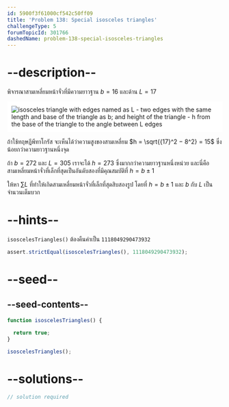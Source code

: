 ```yaml
---
id: 5900f3f61000cf542c50ff09
title: 'Problem 138: Special isosceles triangles'
challengeType: 5
forumTopicId: 301766
dashedName: problem-138-special-isosceles-triangles
---
```


# --description--

พิจารณาสามเหลี่ยมหน้าจั่วที่มีความยาวฐาน $b = 16$ และด้าน $L = 17$

<img class="img-responsive center-block" alt="isosceles triangle with edges named as L - two edges with the same length and base of the triangle as b; and height of the triangle - h from the base of the triangle to the angle between L edges" src="https://cdn.freecodecamp.org/curriculum/project-euler/special-isosceles-triangles.png" style="background-color: white; padding: 10px;">

ถ้าใช้ทฤษฎีพีทาโกรัส จะเห็นได้ว่าความสูงของสามเหลี่ยม $h = \sqrt{{17}^2 − 8^2} = 15$ ซึ่งน้อยกว่าความยาวฐานหนึ่งจุด

ถ้า $b = 272$ และ $L = 305$ เราจะได้ $h = 273$ ซึ่งมากกว่าความยาวฐานหนึ่งหน่วย และนี่คือสามเหลี่ยมหน้าจั่วที่เล็กที่สุดเป็นอันดับสองที่มีคุณสมบัติที่ $h = b ± 1$

ให้หา $\sum{L}$ ที่ทำให้เกิดสามเหลี่ยมหน้าจั่วที่เล็กที่สุดสิบสองรูป โดยที่ $h = b ± 1$ และ $b$ กับ $L$ เป็นจำนวนเต็มบวก

# --hints--

`isoscelesTriangles()` ต้องคืนค่าเป็น `1118049290473932`

```js
assert.strictEqual(isoscelesTriangles(), 1118049290473932);
```

# --seed--

## --seed-contents--

```js
function isoscelesTriangles() {

  return true;
}

isoscelesTriangles();
```

# --solutions--

```js
// solution required
```

